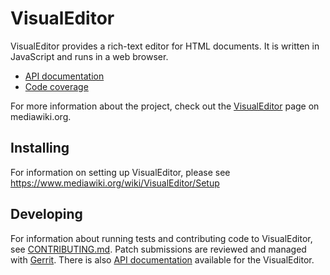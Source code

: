 # VisualEditor

VisualEditor provides a rich-text editor for HTML documents. It is written in
JavaScript and runs in a web browser.

* [API documentation][]
* [Code coverage][]

For more information about the project, check out the [VisualEditor][]
page on mediawiki.org.


## Installing

For information on setting up VisualEditor, please see
<https://www.mediawiki.org/wiki/VisualEditor/Setup>

## Developing

For information about running tests and contributing code to VisualEditor,
see [CONTRIBUTING.md][].  Patch submissions are reviewed and managed with
[Gerrit][].  There is also [API documentation][] available for the
VisualEditor.

[VisualEditor]:      https://www.mediawiki.org/wiki/VisualEditor
[CONTRIBUTING.md]:   CONTRIBUTING.md
[API documentation]: https://doc.wikimedia.org/visualeditor-standalone/master/
[Code coverage]:     https://doc.wikimedia.org/cover/visualeditor-standalone/
[Gerrit]:            https://www.mediawiki.org/wiki/Developer_account
